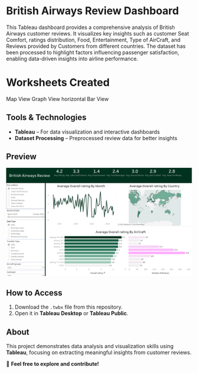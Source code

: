 # British Airways Review Dashboard  

This Tableau dashboard provides a comprehensive analysis of British Airways customer reviews. It visualizes key insights such as customer Seat Comfort, ratings distribution, Food, Entertainment, Type of AirCraft, and Reviews provided by Customers from different countries. The dataset has been processed to highlight factors influencing passenger satisfaction, enabling data-driven insights into airline performance.  

# Worksheets Created
Map View
Graph View
horizontal Bar View

## Tools & Technologies  
- **Tableau** – For data visualization and interactive dashboards  
- **Dataset Processing** – Preprocessed review data for better insights  

## Preview  
![British Airways Review Dashboard](https://github.com/Rajasekhar1131997/Tableau_Projects/blob/main/British_Airways_Review/dashboard_screenshot.png)

## How to Access  
1. Download the `.twbx` file from this repository.  
2. Open it in **Tableau Desktop** or **Tableau Public**.  

## About  
This project demonstrates data analysis and visualization skills using **Tableau**, focusing on extracting meaningful insights from customer reviews.  

🚀 **Feel free to explore and contribute!**  
